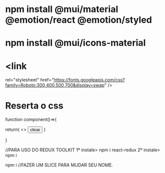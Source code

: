 # npm install @mui/material @emotion/react @emotion/styled
# npm install @mui/icons-material
# <link
  rel="stylesheet"
  href="https://fonts.googleapis.com/css?family=Roboto:300,400,500,700&display=swap"
/>
# Reserta o css <CssBaseline />


function component()=>{

  return(
    <>
      <button onClick={useDipatch(incrementByAmount(1))}>
      clicar
    </button>
  )

}

//PARA USO DO REDUX TOOLKIT
1º instale> npm i react-redux
2º instale> npm i 

npm i
//FAZER UM SLICE PARA MUDAR SEU NOME.
